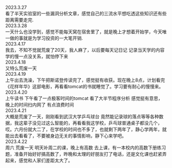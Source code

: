 2023.3.27<br>
看了半天实验室的一些漏洞分析文章，感觉自己的三流水平想吃透这些知识还有些距离需要走完.<br>
2023.3.28<br>
一天什么也没学到，感觉不能每天窝在宿舍里了，就是晚上才想着开始学，今天唯一做的事就是为学习投资的一大笔开销.
<br>2023.4.17<br>
我去，不知不觉就荒废了20天，我人麻了，以后要每天记日记 记录当天学的内容 学的慢一点没关系，就怕停下来
<br>2023.4.18<br>
又特么荒废一天
<br>2023.4.19<br>
上午出去洗澡，下午把斯诺登传读完了，感觉挺有收获。现在晚上8点，计划看完《花样年华》这部电影，再看看tomcat的书就睡觉了。学习要有耐心的慢慢来。
<br>2023.4.20<br>
上午读书 下午看了一点极客时间的tomcat  看了大半节程序分析 感觉挺有意思，晚上的时间扫内网了 有点浪费时间
<br>2023.4.21<br>
大概是荒废了一天，刚刚看到武汉大学乒乓球台 竟然能记录球的落点等等各种数据，我这辈子没见过这么智能的，再看看我这学校，乒乓球普通桌子都没几个，哎。六月份就大二了，在学校的时间也不多了，也就剩下两年了，静心学两年，就能出去看看了，不要被身边无关的事情影响，静下心来学吧。
<br>2023.4.22<br>
周六 荒废一天 明天补周二的课，晚上有高数 去上课，有一本校内的高数下册练习题，准备开始好好搞高数了，昨晚和太理的好朋友打了电话，还是文化课也赶紧弄起来，感觉和人家们差距太大了。

